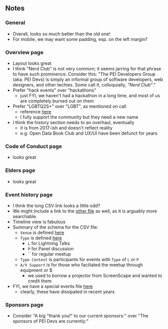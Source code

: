 
## Notes

### General

* Overall, looks so much better than the old one!
* For mobile, we may want some padding, esp. on the left margin?

### Overview page

* Layout looks great
* I think "Nerd Club" is not very common; it seems jarring for that phrase to have such prominence. Consider this: "The PEI Developers Group (aka. PEI Devs) is simply an informal group of software developers, web designers, and other techies. Some call it, colloquially, *"Nerd Club"*."
* Prefer "hack events" over "hackathons"
    - just FYI, we haven't had a hackathon in a long time, and most of us are completely burned out on them 
* Prefer "LGBTQ2S+" over "LGBT", as mentioned on call
    - reference [here](https://en.wiktionary.org/wiki/LGBTQ2S%2B)
    - I fully support the community but they need a new name
* I think the history section needs to an overhaul, eventually
    - it is from 2017-ish and doesn't reflect reality
    - e.g. Open Data Book Club and UX/UI have been defunct for years 

### Code of Conduct page

* looks great

### Elders page

* looks great

### Event history page

* I think the long CSV link looks a little odd?  
* We might include a link to the [other file](https://github.com/peidevs/Event_Resources/blob/master/MeetUps.md) as well, as it is arguably more searchable.
* Timeline view is fabulous
* Summary of the schema for the CSV file:
    - `Venue` is defined [here](https://github.com/peidevs/Event_Resources/blob/master/Venue_v2.csv)
    - `Type` is defined [here](https://github.com/peidevs/Event_Resources/blob/master/Type_v2.csv)
        - `L` for Lightning Talks
        - `P` for Panel discussion
        - `` for regular meetup
    - `Type Context` is participants for events with `Type` of `L` or `P`
    - `A/V Support` is for those who faciliated the meetup through equipment or $
        - we used to borrow a projector from ScreenScape and wanted to credit them
* FYI, we have a special events file [here](https://github.com/peidevs/Event_Resources/blob/master/SpecialEvents.csv)
    - clearly, these have dissipated in recent years

### Sponsors page

* Consider "A big "thank you!" to our current sponsors:" over "The sponsors of PEI Devs are currently:"


